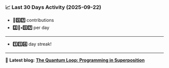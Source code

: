 <!--START_STATS-->
### 📈 Last 30 Days Activity (2025-09-22)  
- **🎱5️⃣7️⃣** contributions  
- **2️⃣🎱•5️⃣7️⃣** per day
---
- **1️⃣1️⃣4️⃣** day streak!
---
📝 **Latest blog:** [**The Quantum Loop: Programming in Superposition**](https://andriak.com/blog/quantum-loop)
<!--END_STATS-->
